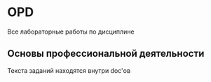 # OPD
Все лабораторные работы по дисциплине
## Основы профессиональной деятельности ##
Текста заданий находятся внутри doc'ов
